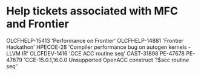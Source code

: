 # Help tickets associated with MFC and Frontier

OLCFHELP-15413 'Performance on Frontier'
OLCFHELP-14881 'Frontier Hackathon'
HPECOE-28 'Compiler performance bug on autogen kernels - LLVM IR'
OLCFDEV-1416 'CCE ACC routine seq'
CAST-31898
PE-47678
PE-47679 'CCE-15.0.1,16.0.0 Unsupported OpenACC construct '!$acc routine seq''
